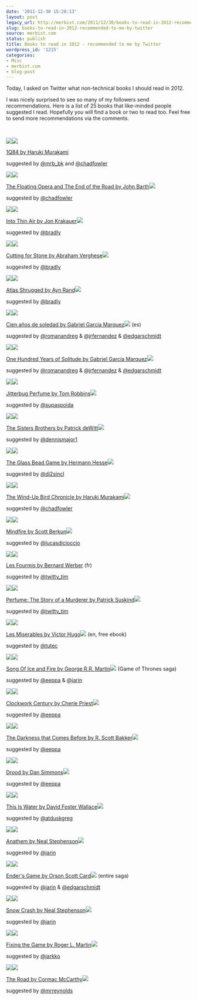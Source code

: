 ```yaml
---
date: '2011-12-30 15:28:13'
layout: post
legacy_url: http://merbist.com/2011/12/30/books-to-read-in-2012-recommended-to-me-by-twitter/
slug: books-to-read-in-2012-recommended-to-me-by-twitter
source: merbist.com
status: publish
title: Books to read in 2012 - recommended to me by Twitter
wordpress_id: '1215'
categories:
- Misc
- merbist.com
- blog-post
---
```


Today, I asked on Twitter what non-technical books I should read in 2012.

I was nicely surprised to see so many of my followers send recommendations. Here is a list of 25 books that like-minded people suggested I read. Hopefully you will find a book or two to read too. Feel free to send more recommendations via the comments.

 








[![](http://ws.assoc-amazon.com/widgets/q?_encoding=UTF8&Format=_SL110_&ASIN=0307593312&MarketPlace=US&ID=AsinImage&WS=1&tag=merbist-20&ServiceVersion=20070822)](http://www.amazon.com/gp/product/0307593312/ref=as_li_ss_il?ie=UTF8&tag=merbist-20&linkCode=as2&camp=1789&creative=390957&creativeASIN=0307593312)![](http://www.assoc-amazon.com/e/ir?t=merbist-20&l=as2&o=1&a=0307593312)


[1Q84 by Haruki Murakami](http://www.amazon.com/gp/product/0307593312/ref=as_li_ss_tl?ie=UTF8&tag=merbist-20&linkCode=as2&camp=1789&creative=390957&creativeASIN=0307593312)


suggested by [@mrb_bk](https://twitter.com/#!/mrb_bk) and [@chadfowler](https://twitter.com/#!/chadfowler)






[![](http://ws.assoc-amazon.com/widgets/q?_encoding=UTF8&Format=_SL110_&ASIN=0385240899&MarketPlace=US&ID=AsinImage&WS=1&tag=merbist-20&ServiceVersion=20070822)](http://www.amazon.com/gp/product/0385240899/ref=as_li_ss_il?ie=UTF8&tag=merbist-20&linkCode=as2&camp=1789&creative=390957&creativeASIN=0385240899)![](http://www.assoc-amazon.com/e/ir?t=merbist-20&l=as2&o=1&a=0385240899)


[The Floating Opera and The End of the Road by John Barth](http://www.amazon.com/gp/product/0385240899/ref=as_li_ss_tl?ie=UTF8&tag=merbist-20&linkCode=as2&camp=1789&creative=390957&creativeASIN=0385240899)![](http://www.assoc-amazon.com/e/ir?t=merbist-20&l=as2&o=1&a=0385240899)


suggested by [@chadfowler](https://twitter.com/#!/chadfowler)






[![](http://ws.assoc-amazon.com/widgets/q?_encoding=UTF8&Format=_SL110_&ASIN=0613663616&MarketPlace=US&ID=AsinImage&WS=1&tag=merbist-20&ServiceVersion=20070822)](http://www.amazon.com/gp/product/0613663616/ref=as_li_ss_il?ie=UTF8&tag=merbist-20&linkCode=as2&camp=1789&creative=390957&creativeASIN=0613663616)![](http://www.assoc-amazon.com/e/ir?t=merbist-20&l=as2&o=1&a=0613663616)


[Into Thin Air by Jon Krakauer](http://www.amazon.com/gp/product/0613663616/ref=as_li_ss_tl?ie=UTF8&tag=merbist-20&linkCode=as2&camp=1789&creative=390957&creativeASIN=0613663616)![](http://www.assoc-amazon.com/e/ir?t=merbist-20&l=as2&o=1&a=0613663616)


suggested by [@bradly](https://twitter.com/#!/bradly)






[![](http://ws.assoc-amazon.com/widgets/q?_encoding=UTF8&Format=_SL110_&ASIN=0375714367&MarketPlace=US&ID=AsinImage&WS=1&tag=merbist-20&ServiceVersion=20070822)](http://www.amazon.com/gp/product/0375714367/ref=as_li_ss_il?ie=UTF8&tag=merbist-20&linkCode=as2&camp=1789&creative=390957&creativeASIN=0375714367)![](http://www.assoc-amazon.com/e/ir?t=merbist-20&l=as2&o=1&a=0375714367)


[Cutting for Stone by Abraham Verghese](http://www.amazon.com/gp/product/0375714367/ref=as_li_ss_tl?ie=UTF8&tag=merbist-20&linkCode=as2&camp=1789&creative=390957&creativeASIN=0375714367)![](http://www.assoc-amazon.com/e/ir?t=merbist-20&l=as2&o=1&a=0375714367)


suggested by [@bradly](https://twitter.com/#!/bradly)






[![](http://ws.assoc-amazon.com/widgets/q?_encoding=UTF8&Format=_SL110_&ASIN=0452011876&MarketPlace=US&ID=AsinImage&WS=1&tag=merbist-20&ServiceVersion=20070822)](http://www.amazon.com/gp/product/0452011876/ref=as_li_ss_il?ie=UTF8&tag=merbist-20&linkCode=as2&camp=1789&creative=390957&creativeASIN=0452011876)![](http://www.assoc-amazon.com/e/ir?t=merbist-20&l=as2&o=1&a=0452011876)


[Atlas Shrugged by Ayn Rand](http://www.amazon.com/gp/product/0452011876/ref=as_li_ss_tl?ie=UTF8&tag=merbist-20&linkCode=as2&camp=1789&creative=390957&creativeASIN=0452011876)![](http://www.assoc-amazon.com/e/ir?t=merbist-20&l=as2&o=1&a=0452011876)


suggested by [@bradly](https://twitter.com/#!/bradly)






[![](http://ws.assoc-amazon.com/widgets/q?_encoding=UTF8&Format=_SL110_&ASIN=0307474720&MarketPlace=US&ID=AsinImage&WS=1&tag=merbist-20&ServiceVersion=20070822)](http://www.amazon.com/gp/product/0307474720/ref=as_li_ss_il?ie=UTF8&tag=merbist-20&linkCode=as2&camp=1789&creative=390957&creativeASIN=0307474720)![](http://www.assoc-amazon.com/e/ir?t=merbist-20&l=as2&o=1&a=0307474720)


[Cien años de soledad by Gabriel Garcia Marquez](http://www.amazon.com/gp/product/0307474720/ref=as_li_ss_tl?ie=UTF8&tag=merbist-20&linkCode=as2&camp=1789&creative=390957&creativeASIN=0307474720)![](http://www.assoc-amazon.com/e/ir?t=merbist-20&l=as2&o=1&a=0307474720) (es)


suggested by [@romanandreg](https://twitter.com/#!/romanandreg) & [@jrfernandez](https://twitter.com/#!/jrfernandez) & [@edgarschmidt](https://twitter.com/#!/edgarschmidt)






[![](http://ws.assoc-amazon.com/widgets/q?_encoding=UTF8&Format=_SL110_&ASIN=0060883286&MarketPlace=US&ID=AsinImage&WS=1&tag=merbist-20&ServiceVersion=20070822)](http://www.amazon.com/gp/product/0060883286/ref=as_li_ss_il?ie=UTF8&tag=merbist-20&linkCode=as2&camp=1789&creative=390957&creativeASIN=0060883286)![](http://www.assoc-amazon.com/e/ir?t=merbist-20&l=as2&o=1&a=0060883286)


[One Hundred Years of Solitude by Gabriel García Marquez](http://www.amazon.com/gp/product/0060883286/ref=as_li_ss_tl?ie=UTF8&tag=merbist-20&linkCode=as2&camp=1789&creative=390957&creativeASIN=0060883286)![](http://www.assoc-amazon.com/e/ir?t=merbist-20&l=as2&o=1&a=0060883286)


suggested by [@romanandreg](https://twitter.com/#!/romanandreg) & [@jrfernandez](https://twitter.com/#!/jrfernandez) & [@edgarschmidt](https://twitter.com/#!/edgarschmidt)






[![](http://ws.assoc-amazon.com/widgets/q?_encoding=UTF8&Format=_SL110_&ASIN=0553348981&MarketPlace=US&ID=AsinImage&WS=1&tag=merbist-20&ServiceVersion=20070822)](http://www.amazon.com/gp/product/0553348981/ref=as_li_ss_il?ie=UTF8&tag=merbist-20&linkCode=as2&camp=1789&creative=390957&creativeASIN=0553348981)![](http://www.assoc-amazon.com/e/ir?t=merbist-20&l=as2&o=1&a=0553348981)


[Jitterbug Perfume by Tom Robbins](http://www.amazon.com/gp/product/0553348981/ref=as_li_ss_tl?ie=UTF8&tag=merbist-20&linkCode=as2&camp=1789&creative=390957&creativeASIN=0553348981)![](http://www.assoc-amazon.com/e/ir?t=merbist-20&l=as2&o=1&a=0553348981)


suggested by [@supaspoida](https://twitter.com/#!/supaspoida)






[![](http://ws.assoc-amazon.com/widgets/q?_encoding=UTF8&Format=_SL110_&ASIN=0062041266&MarketPlace=US&ID=AsinImage&WS=1&tag=merbist-20&ServiceVersion=20070822)](http://www.amazon.com/gp/product/0062041266/ref=as_li_ss_il?ie=UTF8&tag=merbist-20&linkCode=as2&camp=1789&creative=390957&creativeASIN=0062041266)![](http://www.assoc-amazon.com/e/ir?t=merbist-20&l=as2&o=1&a=0062041266)


[The Sisters Brothers by Patrick deWitt](http://www.amazon.com/gp/product/0062041266/ref=as_li_ss_tl?ie=UTF8&tag=merbist-20&linkCode=as2&camp=1789&creative=390957&creativeASIN=0062041266)![](http://www.assoc-amazon.com/e/ir?t=merbist-20&l=as2&o=1&a=0062041266)


suggested by [@dennismajor1](https://twitter.com/#!/dennismajor1)






[![](http://ws.assoc-amazon.com/widgets/q?_encoding=UTF8&Format=_SL110_&ASIN=0312278497&MarketPlace=US&ID=AsinImage&WS=1&tag=merbist-20&ServiceVersion=20070822)](http://www.amazon.com/gp/product/0312278497/ref=as_li_ss_il?ie=UTF8&tag=merbist-20&linkCode=as2&camp=1789&creative=390957&creativeASIN=0312278497)![](http://www.assoc-amazon.com/e/ir?t=merbist-20&l=as2&o=1&a=0312278497)


[The Glass Bead Game by Hermann Hesse](http://www.amazon.com/gp/product/0312278497/ref=as_li_ss_tl?ie=UTF8&tag=merbist-20&linkCode=as2&camp=1789&creative=390957&creativeASIN=0312278497)![](http://www.assoc-amazon.com/e/ir?t=merbist-20&l=as2&o=1&a=0312278497)


suggested by [@dj2sincl](https://twitter.com/#!/dj2sincl)






[![](http://ws.assoc-amazon.com/widgets/q?_encoding=UTF8&Format=_SL110_&ASIN=0679775439&MarketPlace=US&ID=AsinImage&WS=1&tag=merbist-20&ServiceVersion=20070822)](http://www.amazon.com/gp/product/0679775439/ref=as_li_ss_il?ie=UTF8&tag=merbist-20&linkCode=as2&camp=1789&creative=390957&creativeASIN=0679775439)![](http://www.assoc-amazon.com/e/ir?t=merbist-20&l=as2&o=1&a=0679775439)


[The Wind-Up Bird Chronicle by Haruki Murakami](http://www.amazon.com/gp/product/0679775439/ref=as_li_ss_tl?ie=UTF8&tag=merbist-20&linkCode=as2&camp=1789&creative=390957&creativeASIN=0679775439)![](http://www.assoc-amazon.com/e/ir?t=merbist-20&l=as2&o=1&a=0679775439)


suggested by [@chadfowler](https://twitter.com/#!/chadfowler)






[![](http://ws.assoc-amazon.com/widgets/q?_encoding=UTF8&Format=_SL110_&ASIN=0983873100&MarketPlace=US&ID=AsinImage&WS=1&tag=merbist-20&ServiceVersion=20070822)](http://www.amazon.com/gp/product/0983873100/ref=as_li_ss_il?ie=UTF8&tag=merbist-20&linkCode=as2&camp=1789&creative=390957&creativeASIN=0983873100)![](http://www.assoc-amazon.com/e/ir?t=merbist-20&l=as2&o=1&a=0983873100)


[Mindfire by Scott Berkun](http://www.amazon.com/gp/product/0983873100/ref=as_li_ss_tl?ie=UTF8&tag=merbist-20&linkCode=as2&camp=1789&creative=390957&creativeASIN=0983873100)![](http://www.assoc-amazon.com/e/ir?t=merbist-20&l=as2&o=1&a=0983873100)


suggested by [@lucasdicioccio](https://twitter.com/#!/lucasdicioccio)






[![](http://ws.assoc-amazon.com/widgets/q?_encoding=UTF8&Format=_SL110_&ASIN=2226052577&MarketPlace=US&ID=AsinImage&WS=1&tag=merbist-20&ServiceVersion=20070822)](http://www.amazon.com/gp/product/2226052577/ref=as_li_ss_il?ie=UTF8&tag=merbist-20&linkCode=as2&camp=1789&creative=390957&creativeASIN=2226052577)![](http://www.assoc-amazon.com/e/ir?t=merbist-20&l=as2&o=1&a=2226052577)


[Les Fourmis by Bernard Werber](http://www.amazon.com/gp/product/2226052577/ref=as_li_ss_tl?ie=UTF8&tag=merbist-20&linkCode=as2&camp=1789&creative=390957&creativeASIN=2226052577) (fr)


suggested by [@twitty_tim](https://twitter.com/#!/twitty_tim)






[![](http://ws.assoc-amazon.com/widgets/q?_encoding=UTF8&Format=_SL110_&ASIN=0375725849&MarketPlace=US&ID=AsinImage&WS=1&tag=merbist-20&ServiceVersion=20070822)](http://www.amazon.com/gp/product/0375725849/ref=as_li_ss_il?ie=UTF8&tag=merbist-20&linkCode=as2&camp=1789&creative=390957&creativeASIN=0375725849)![](http://www.assoc-amazon.com/e/ir?t=merbist-20&l=as2&o=1&a=0375725849)


[Perfume: The Story of a Murderer by Patrick Suskind](http://www.amazon.com/gp/product/0375725849/ref=as_li_ss_tl?ie=UTF8&tag=merbist-20&linkCode=as2&camp=1789&creative=390957&creativeASIN=0375725849)![](http://www.assoc-amazon.com/e/ir?t=merbist-20&l=as2&o=1&a=0375725849)


suggested by [@twitty_tim](https://twitter.com/#!/twitty_tim)






[![](http://ws.assoc-amazon.com/widgets/q?_encoding=UTF8&Format=_SL110_&ASIN=1613820259&MarketPlace=US&ID=AsinImage&WS=1&tag=merbist-20&ServiceVersion=20070822)](http://www.amazon.com/gp/product/1613820259/ref=as_li_ss_il?ie=UTF8&tag=merbist-20&linkCode=as2&camp=1789&creative=390957&creativeASIN=1613820259)![](http://www.assoc-amazon.com/e/ir?t=merbist-20&l=as2&o=1&a=1613820259)


[Les Miserables by Victor Hugo](http://www.amazon.com/gp/product/1613820259/ref=as_li_ss_tl?ie=UTF8&tag=merbist-20&linkCode=as2&camp=1789&creative=390957&creativeASIN=1613820259)![](http://www.assoc-amazon.com/e/ir?t=merbist-20&l=as2&o=1&a=1613820259) (en, free ebook)


suggested by [@tutec](https://twitter.com/#!/tutec)






[![](http://ws.assoc-amazon.com/widgets/q?_encoding=UTF8&Format=_SL110_&ASIN=0307292134&MarketPlace=US&ID=AsinImage&WS=1&tag=merbist-20&ServiceVersion=20070822)](http://www.amazon.com/gp/product/0307292134/ref=as_li_ss_il?ie=UTF8&tag=merbist-20&linkCode=as2&camp=1789&creative=390957&creativeASIN=0307292134)![](http://www.assoc-amazon.com/e/ir?t=merbist-20&l=as2&o=1&a=0307292134)


[Song Of Ice and Fire by George R.R. Martin](http://www.amazon.com/gp/product/0307292134/ref=as_li_ss_tl?ie=UTF8&tag=merbist-20&linkCode=as2&camp=1789&creative=390957&creativeASIN=0307292134)![](http://www.assoc-amazon.com/e/ir?t=merbist-20&l=as2&o=1&a=0307292134) (Game of Thrones saga)


suggested by [@eeppa](https://twitter.com/#!/eeppa) & [@jarin](http://twitter.com/jarin)






[![](http://ws.assoc-amazon.com/widgets/q?_encoding=UTF8&Format=_SL110_&ASIN=0765329468&MarketPlace=US&ID=AsinImage&WS=1&tag=merbist-20&ServiceVersion=20070822)](http://www.amazon.com/gp/product/0765329468/ref=as_li_ss_il?ie=UTF8&tag=merbist-20&linkCode=as2&camp=1789&creative=390957&creativeASIN=0765329468)![](http://www.assoc-amazon.com/e/ir?t=merbist-20&l=as2&o=1&a=0765329468)


[Clockwork Century by Cherie Priest](http://www.amazon.com/gp/product/0765329468/ref=as_li_ss_tl?ie=UTF8&tag=merbist-20&linkCode=as2&camp=1789&creative=390957&creativeASIN=0765329468)![](http://www.assoc-amazon.com/e/ir?t=merbist-20&l=as2&o=1&a=0765329468)


suggested by [@eeppa](https://twitter.com/#!/eeppa)






[![](http://ws.assoc-amazon.com/widgets/q?_encoding=UTF8&Format=_SL110_&ASIN=1590201183&MarketPlace=US&ID=AsinImage&WS=1&tag=merbist-20&ServiceVersion=20070822)](http://www.amazon.com/gp/product/1590201183/ref=as_li_ss_il?ie=UTF8&tag=merbist-20&linkCode=as2&camp=1789&creative=390957&creativeASIN=1590201183)![](http://www.assoc-amazon.com/e/ir?t=merbist-20&l=as2&o=1&a=1590201183)


[The Darkness that Comes Before by R. Scott Bakker](http://www.amazon.com/gp/product/1590201183/ref=as_li_ss_tl?ie=UTF8&tag=merbist-20&linkCode=as2&camp=1789&creative=390957&creativeASIN=1590201183)![](http://www.assoc-amazon.com/e/ir?t=merbist-20&l=as2&o=1&a=1590201183)


suggested by [@eeppa](https://twitter.com/#!/eeppa)






[![](http://ws.assoc-amazon.com/widgets/q?_encoding=UTF8&Format=_SL110_&ASIN=B003GAN3VE&MarketPlace=US&ID=AsinImage&WS=1&tag=merbist-20&ServiceVersion=20070822)](http://www.amazon.com/gp/product/B003GAN3VE/ref=as_li_ss_il?ie=UTF8&tag=merbist-20&linkCode=as2&camp=1789&creative=390957&creativeASIN=B003GAN3VE)![](http://www.assoc-amazon.com/e/ir?t=merbist-20&l=as2&o=1&a=B003GAN3VE)


[Drood by Dan Simmons](http://www.amazon.com/gp/product/B003GAN3VE/ref=as_li_ss_tl?ie=UTF8&tag=merbist-20&linkCode=as2&camp=1789&creative=390957&creativeASIN=B003GAN3VE)![](http://www.assoc-amazon.com/e/ir?t=merbist-20&l=as2&o=1&a=B003GAN3VE)


suggested by [@eeppa](https://twitter.com/#!/eeppa)






[![](http://ws.assoc-amazon.com/widgets/q?_encoding=UTF8&Format=_SL110_&ASIN=0316068225&MarketPlace=US&ID=AsinImage&WS=1&tag=merbist-20&ServiceVersion=20070822)](http://www.amazon.com/gp/product/0316068225/ref=as_li_ss_il?ie=UTF8&tag=merbist-20&linkCode=as2&camp=1789&creative=390957&creativeASIN=0316068225)![](http://www.assoc-amazon.com/e/ir?t=merbist-20&l=as2&o=1&a=0316068225)


[This Is Water by David Foster Wallace](http://www.amazon.com/gp/product/0316068225/ref=as_li_ss_tl?ie=UTF8&tag=merbist-20&linkCode=as2&camp=1789&creative=390957&creativeASIN=0316068225)![](http://www.assoc-amazon.com/e/ir?t=merbist-20&l=as2&o=1&a=0316068225)


suggested by [@atduskgreg](https://twitter.com/#!/atduskgreg)






[![](http://ws.assoc-amazon.com/widgets/q?_encoding=UTF8&Format=_SL110_&ASIN=B005DI71QA&MarketPlace=US&ID=AsinImage&WS=1&tag=merbist-20&ServiceVersion=20070822)](http://www.amazon.com/gp/product/B005DI71QA/ref=as_li_ss_il?ie=UTF8&tag=merbist-20&linkCode=as2&camp=1789&creative=390957&creativeASIN=B005DI71QA)![](http://www.assoc-amazon.com/e/ir?t=merbist-20&l=as2&o=1&a=B005DI71QA)


[Anathem by Neal Stephenson](http://www.amazon.com/gp/product/B005DI71QA/ref=as_li_ss_tl?ie=UTF8&tag=merbist-20&linkCode=as2&camp=1789&creative=390957&creativeASIN=B005DI71QA)![](http://www.assoc-amazon.com/e/ir?t=merbist-20&l=as2&o=1&a=B005DI71QA)


suggested by [@jarin](https://twitter.com/#!/jarin)






[![](http://ws.assoc-amazon.com/widgets/q?_encoding=UTF8&Format=_SL110_&ASIN=0812550706&MarketPlace=US&ID=AsinImage&WS=1&tag=merbist-20&ServiceVersion=20070822)](http://www.amazon.com/gp/product/0812550706/ref=as_li_ss_il?ie=UTF8&tag=merbist-20&linkCode=as2&camp=1789&creative=390957&creativeASIN=0812550706)![](http://www.assoc-amazon.com/e/ir?t=merbist-20&l=as2&o=1&a=0812550706)


[Ender's Game by Orson Scott Card](http://www.amazon.com/gp/product/0812550706/ref=as_li_ss_tl?ie=UTF8&tag=merbist-20&linkCode=as2&camp=1789&creative=390957&creativeASIN=0812550706)![](http://www.assoc-amazon.com/e/ir?t=merbist-20&l=as2&o=1&a=0812550706) (entire saga)


suggested by [@jarin](https://twitter.com/#!/jarin) & [@edgarschmidt](https://twitter.com/#!/edgarschmidt)






[![](http://ws.assoc-amazon.com/widgets/q?_encoding=UTF8&Format=_SL110_&ASIN=344245302X&MarketPlace=US&ID=AsinImage&WS=1&tag=merbist-20&ServiceVersion=20070822)](http://www.amazon.com/gp/product/344245302X/ref=as_li_ss_il?ie=UTF8&tag=merbist-20&linkCode=as2&camp=1789&creative=390957&creativeASIN=344245302X)![](http://www.assoc-amazon.com/e/ir?t=merbist-20&l=as2&o=1&a=344245302X)


[Snow Crash by Neal Stephenson](http://www.amazon.com/gp/product/344245302X/ref=as_li_ss_tl?ie=UTF8&tag=merbist-20&linkCode=as2&camp=1789&creative=390957&creativeASIN=344245302X)![](http://www.assoc-amazon.com/e/ir?t=merbist-20&l=as2&o=1&a=344245302X)


suggested by [@jarin](https://twitter.com/#!/jarin)






[![](http://ws.assoc-amazon.com/widgets/q?_encoding=UTF8&Format=_SL110_&ASIN=1422171647&MarketPlace=US&ID=AsinImage&WS=1&tag=merbist-20&ServiceVersion=20070822)](http://www.amazon.com/gp/product/1422171647/ref=as_li_ss_il?ie=UTF8&tag=merbist-20&linkCode=as2&camp=1789&creative=390957&creativeASIN=1422171647)![](http://www.assoc-amazon.com/e/ir?t=merbist-20&l=as2&o=1&a=1422171647)


[Fixing the Game by Roger L. Martin](http://www.amazon.com/gp/product/1422171647/ref=as_li_ss_tl?ie=UTF8&tag=merbist-20&linkCode=as2&camp=1789&creative=390957&creativeASIN=1422171647)![](http://www.assoc-amazon.com/e/ir?t=merbist-20&l=as2&o=1&a=1422171647)


suggested by [@jarkko](https://twitter.com/#!/jarkko)






[![](http://ws.assoc-amazon.com/widgets/q?_encoding=UTF8&Format=_SL110_&ASIN=0307387895&MarketPlace=US&ID=AsinImage&WS=1&tag=merbist-20&ServiceVersion=20070822)](http://www.amazon.com/gp/product/0307387895/ref=as_li_ss_il?ie=UTF8&tag=merbist-20&linkCode=as2&camp=1789&creative=390957&creativeASIN=0307387895)![](http://www.assoc-amazon.com/e/ir?t=merbist-20&l=as2&o=1&a=0307387895)


[The Road by Cormac McCarthy](http://www.amazon.com/gp/product/0307387895/ref=as_li_ss_tl?ie=UTF8&tag=merbist-20&linkCode=as2&camp=1789&creative=390957&creativeASIN=0307387895)![](http://www.assoc-amazon.com/e/ir?t=merbist-20&l=as2&o=1&a=0307387895)


suggested by [@mrreynolds](https://twitter.com/#!/mrreynolds)




